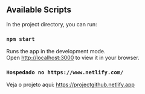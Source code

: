## Available Scripts

In the project directory, you can run:

### `npm start`

Runs the app in the development mode.\
Open [http://localhost:3000](http://localhost:3000) to view it in your browser.



### `Hospedado no https://www.netlify.com/`

Veja o projeto aqui: https://projectgithub.netlify.app
